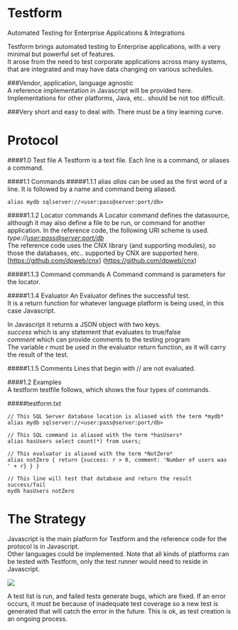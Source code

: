 Testform
========

Automated Testing for Enterprise Applications & Integrations

Testform brings automated testing to Enterprise applications, with a very minimal but powerful set of features.    
It arose from the need to test corporate applications across many systems, that are integrated and may have data changing on various schedules.    

###Vendor, application, language agnostic    
A reference implementation in Javascript will be provided here. Implementations for other platforms, Java, etc.. should be not too difficult.    

###Very short and easy to deal with.
There must be a tiny learning curve.   
    
Protocol
========
####1.0 Test file
A Testform is a text file.  Each line is a command, or aliases a command.

####1.1 Commands
#####1.1.1 alias
*alias* can be used as the first word of a line. It is followed by a name and command being aliased.
````
alias mydb sqlserver://<user:pass@server:port/db>
````

#####1.1.2 Locator commands
A Locator command defines the datasource, although it may also define a file to be run, or command for another application.
In the reference code, the following URI scheme is used.  *type://<user:pass@server:port/db>*    
The reference code uses the CNX library (and supporting modules), so those the databases, etc.. supported by CNX are supported here.    
[https://github.com/dpweb/cnx] (https://github.com/dpweb/cnx)    

#####1.1.3 Command commands
A Command command is parameters for the locator.

#####1.1.4 Evaluator
An Evaluator defines the successful test.    
It is a return function for whatever language platform is being used, in this case Javascript.    

In Javascript it returns a JSON object with two keys.       
*success* which is any statement that evaluates to true/false    
*comment* which can provide comments to the testing program    
The variable *r* must be used in the evaluator return function, as it will carry the result of the test.

#####1.1.5 Comments
Lines that begin with // are not evaluated.

####1.2 Examples    
A testform testfile follows, which shows the four types of commands.    

#####testform.txt
````
// This SQL Server database location is aliased with the term *mydb*
alias mydb sqlserver://<user:pass@server:port/db>

// This SQL command is aliased with the term *hasUsers*
alias hasUsers select count(*) from users;

// This evaluator is aliased with the term *NotZero*
alias notZero { return {success: r > 0, comment: 'Number of users was ' + r} } }

// This line will test that database and return the result success/fail
mydb hasUsers notZero
````

The Strategy
============

Javascript is the main platform for Testform and the reference code for the protocol is in Javascript.    
Other languages could be implemented.  Note that all kinds of platforms can be tested with Testform, only the test runner would need to reside in Javascript.    

<img src='https://www.filepicker.io/api/file/srryXNVBSIStlfoKFjyU'/>
    
A test list is run, and failed tests generate bugs, which are fixed.  If an error occurs, it must be because of 
inadequate test coverage so a new test is generated that will catch the error in the future.  This is ok, as test 
creation is an ongoing process.

